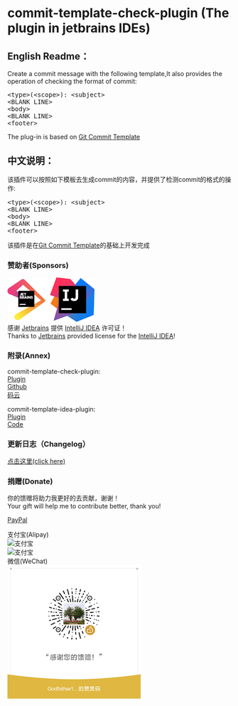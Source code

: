 # commit-template-check-plugin (The plugin in jetbrains IDEs)

<h2>English Readme：</h2>
<p>Create a commit message with the following template,It also provides the operation of checking the format of commit:</p>

<pre>
&lt;type&gt;(&lt;scope&gt;): &lt;subject&gt;
&lt;BLANK LINE&gt;
&lt;body&gt;
&lt;BLANK LINE&gt;
&lt;footer&gt;
</pre>

<p>The plug-in is based on <a href="https://plugins.jetbrains.com/plugin/9861-git-commit-template">Git Commit Template</a></p>

<h2>中文说明：</h2>
<p>该插件可以按照如下模板去生成commit的内容，并提供了检测commit的格式的操作:</p>

<pre>
&lt;type&gt;(&lt;scope&gt;): &lt;subject&gt;
&lt;BLANK LINE&gt;
&lt;body&gt;
&lt;BLANK LINE&gt;
&lt;footer&gt;
</pre>

<p>该插件是在<a href="https://plugins.jetbrains.com/plugin/9861-git-commit-template">Git Commit Template</a>的基础上开发完成</p>

### 赞助者(Sponsors)
![IntelliJ IDEA](pic/jetbrains-100.png) ![IntelliJ IDEA](pic/intellij-idea-100.png)  
感谢 [Jetbrains](https://www.jetbrains.com/?from=commit-template-check-plugin) 提供 [IntelliJ IDEA](https://www.jetbrains.com/idea/) 许可证！  
Thanks to [Jetbrains](https://www.jetbrains.com/?from=commit-template-check-plugin) provided license for the [IntelliJ IDEA](https://www.jetbrains.com/?from=commit-template-check-plugin)!

### 附录(Annex)
commit-template-check-plugin:  
[Plugin](https://plugins.jetbrains.com/plugin/14822-git-commit-template-check/)  
[Github](https://github.com/godfather1103/commit-template-check-plugin)  
[码云](https://gitee.com/godfather1103/commit-template-check-plugin)  

commit-template-idea-plugin:  
[Plugin](https://plugins.jetbrains.com/plugin/9861-git-commit-template)  
[Code](https://github.com/MobileTribe/commit-template-idea-plugin)  

### 更新日志（Changelog）
[点击这里(click here)](chengelog.md)

### 捐赠(Donate)  
你的馈赠将助力我更好的去贡献，谢谢！  
Your gift will help me to contribute better, thank you!  

[PayPal](https://paypal.me/godfather1103?locale.x=zh_XC)  

支付宝(Alipay)  
<img src="https://s4.ax1x.com/2021/12/16/T9B04f.png" alt="支付宝" width="200" height="300" align="bottom" />   
<img src="https://s4.ax1x.com/2021/12/16/T9BI8U.png" alt="支付宝" width="200" height="300" align="bottom" />   
微信(WeChat)  
![微信支付](pic/WeChat-300.png)
